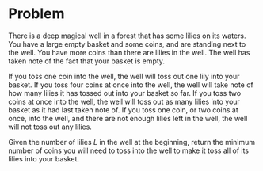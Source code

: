 # Problem

There is a deep magical well in a forest that has some lilies on its waters. You have a large empty basket and some coins, and are standing next to the well. You have more coins than there are lilies in the well. The well has taken note of the fact that your basket is empty.

If you toss one coin into the well, the well will toss out one lily into your basket. If you toss four coins at once into the well, the well will take note of how many lilies it has tossed out into your basket so far. If you toss two coins at once into the well, the well will toss out as many lilies into your basket as it had last taken note of. If you toss one coin, or two coins at once, into the well, and there are not enough lilies left in the well, the well will not toss out any lilies.

Given the number of lilies $L$ in the well at the beginning, return the minimum number of coins you will need to toss into the well to make it toss all of its lilies into your basket.
